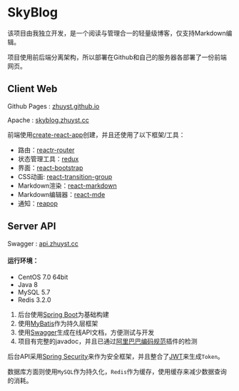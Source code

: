 # SkyBlog

该项目由我独立开发，是一个阅读与管理合一的轻量级博客，仅支持Markdown编辑。

项目使用前后端分离架构，所以部署在Github和自己的服务器各部署了一份前端网页。

## Client Web

Github Pages : [zhuyst.github.io](https://zhuyst.github.io)

Apache : [skyblog.zhuyst.cc](https://skyblog.zhuyst.cc)

前端使用[create-react-app](https://github.com/facebook/create-react-app)创建，并且还使用了以下框架/工具：

* 路由：[reactr-router](https://github.com/ReactTraining/react-router)
* 状态管理工具：[redux](https://github.com/reactjs/redux)
* 界面：[react-bootstrap](https://github.com/react-bootstrap/react-bootstrap)
* CSS动画: [react-transition-group](https://github.com/reactjs/react-transition-group)
* Markdown渲染：[react-markdown](https://github.com/rexxars/react-markdown)
* Markdown编辑器：[react-mde](https://github.com/andrerpena/react-mde)
* 通知：[reapop](https://github.com/LouisBarranqueiro/reapop)

## Server API

Swagger : [api.zhuyst.cc](https://api.zhuyst.cc)

#### 运行环境：
* CentOS 7.0 64bit
* Java 8
* MySQL 5.7
* Redis 3.2.0

1. 后台使用[Spring Boot](https://github.com/spring-projects/spring-boot)为基础构建
2. 使用[MyBatis](https://github.com/mybatis/mybatis-3)作为持久层框架
3. 使用[Swagger](https://github.com/swagger-api/swagger-core)生成在线API文档，方便测试与开发
4. 项目有完整的javadoc，并且已通过[阿里巴巴编码规范](https://github.com/alibaba/p3c)插件的检测

后台API采用[Spring Security](https://github.com/spring-projects/spring-security)来作为安全框架，并且整合了[JWT](https://github.com/jwtk/jjwt)来生成`Token`。

数据库方面则使用`MySQL`作为持久化，`Redis`作为缓存，使用缓存来减少数据查询的消耗。